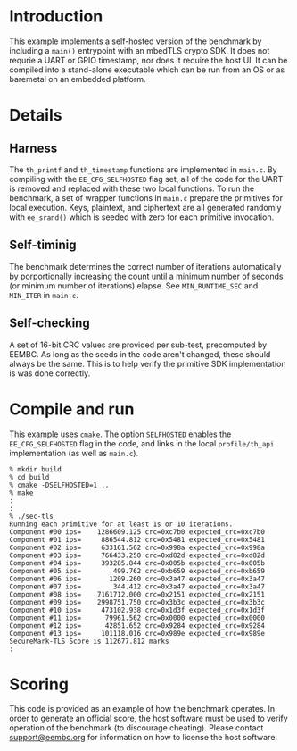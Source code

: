 # Introduction

This example implements a self-hosted version of the benchmark by including
a `main()` entrypoint with an mbedTLS crypto SDK. It does not requrie a UART
or GPIO timestamp, nor does it require the host UI. It can be compiled into 
a stand-alone executable which can be run from an OS or as baremetal on an
embedded platform.

# Details

## Harness

The `th_printf` and `th_timestamp` functions are implemented in `main.c`. By
compiling with the `EE_CFG_SELFHOSTED` flag set, all of the code for the UART
is removed and replaced with these two local functions. To run the benchmark,
a set of wrapper functions in `main.c` prepare the primitives for local
execution. Keys, plaintext, and ciphertext are all generated randomly with
`ee_srand()` which is seeded with zero for each primitive invocation.

## Self-timinig

The benchmark determines the correct number of iterations automatically by
porportionally increasing the count until a minimum number of seconds (or
minimum number of iterations) elapse. See `MIN_RUNTIME_SEC` and `MIN_ITER` in
`main.c`.

## Self-checking

A set of 16-bit CRC values are provided per sub-test, precomputed by EEMBC. As
long as the seeds in the code aren't changed, these should always be the same.
This is to help verify the primitive SDK implementation is was done correctly.

# Compile and run

This example uses `cmake`. The option `SELFHOSTED` enables the `EE_CFG_SELFHOSTED`
flag in the code, and links in the local `profile/th_api` implementation (as
well as `main.c`).

```
% mkdir build
% cd build
% cmake -DSELFHOSTED=1 ..
% make
:
:
% ./sec-tls
Running each primitive for at least 1s or 10 iterations.
Component #00 ips=    1286609.125 crc=0xc7b0 expected_crc=0xc7b0
Component #01 ips=     886544.812 crc=0x5481 expected_crc=0x5481
Component #02 ips=     633161.562 crc=0x998a expected_crc=0x998a
Component #03 ips=     766433.250 crc=0xd82d expected_crc=0xd82d
Component #04 ips=     393285.844 crc=0x005b expected_crc=0x005b
Component #05 ips=        499.762 crc=0xb659 expected_crc=0xb659
Component #06 ips=       1209.260 crc=0x3a47 expected_crc=0x3a47
Component #07 ips=        344.412 crc=0x3a47 expected_crc=0x3a47
Component #08 ips=    7161712.000 crc=0x2151 expected_crc=0x2151
Component #09 ips=    2998751.750 crc=0x3b3c expected_crc=0x3b3c
Component #10 ips=     473102.938 crc=0x1d3f expected_crc=0x1d3f
Component #11 ips=      79961.562 crc=0x0000 expected_crc=0x0000
Component #12 ips=      42851.652 crc=0x9284 expected_crc=0x9284
Component #13 ips=     101118.016 crc=0x989e expected_crc=0x989e
SecureMark-TLS Score is 112677.812 marks
:
```

# Scoring

This code is provided as an example of how the benchmark operates. In order to
generate an official score, the host software must be used to verify operation
of the benchmark (to discourage cheating). Please contact 
[support@eembc.org](mailto:support@eembc.org) for information on how to license the host
software.



